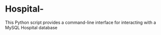 # Hospital-
This Python script provides a command-line interface for interacting with a MySQL Hospital database 
